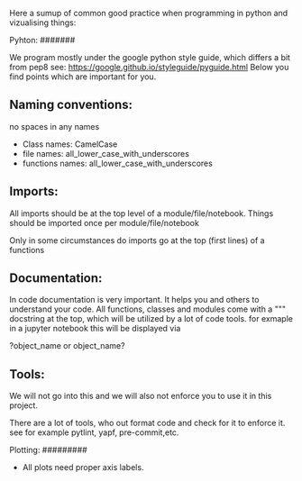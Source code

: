 Here a sumup of common good practice when programming in python and vizualising things:


Pyhton:
#######

We program mostly under the google python style guide, which differs a bit from pep8
see: https://google.github.io/styleguide/pyguide.html
Below you find points which are important for you.

Naming conventions:
-------------------
no spaces in any names

- Class names: CamelCase
- file names: all_lower_case_with_underscores
- functions names: all_lower_case_with_underscores

Imports:
--------
All imports should be at the top level of a module/file/notebook.
Things should be imported once per module/file/notebook

Only in some circumstances do imports go at the top (first lines) of a functions

Documentation:
--------------

In code documentation is very important.
It helps you and others to understand your code.
All functions, classes and modules come with a """ docstring at the top, 
which will be utilized by a lot of code tools.
for exmaple in a jupyter notebook this will be displayed via

?object_name
or object_name?

Tools:
------
We will not go into this and we will also not enforce you to use it in this project.

There are a lot of tools, who out format code and check for it to enforce it.
see for example pytlint, yapf, pre-commit,etc.

Plotting:
#########

- All plots need proper axis labels.

